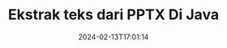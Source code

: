 ---
############################# Static ############################
layout: "auto-gen-parser"
date: 2024-02-13T17:01:14
draft: false
otherformats: vdx vsdm vsdx vssm vssx vstm vstx vsx vtx xlam xls xlsb xlsm xlsx xlt xltm

############################# Head ############################
head_title: "Ekstrak Teks dari PPTX di Java"
head_description: "Ekstrak teks dengan cepat dari file dokumen di Java."

############################# Header ############################
title: "Ekstrak teks dari PPTX Di Java"
description: "Ekstrak teks dari PPTX dengan beberapa baris kode Java."
bg_image: "https://cms.admin.containerize.com/templates/aspose/App_Themes/V3/images/bg/header1.png"
bg_overlay: false
button:
    enable: true
    icon: "fas fa-arrow-down"
    label: "Unduh Uji Coba Gratis"
    link: "https://downloads.groupdocs.com/parser/java"

############################# SubMenu ############################
submenu:
    enable: true

    left:
        img_alt: "GroupDocs.Parser for Java"
        image: "https://cms.admin.containerize.com/templates/groupdocs/images/product-logos/90x90-noborder/groupdocs-parser-java.png"
        product: "GroupDocs.Parser"
        platform: "Java"

    middle:
        button:

            # button loop
            - link: "https://apireference.groupdocs.com/parser/java"
              text: "Referensi API"

            # button loop
            - link: "https://github.com/groupdocs-parser"
              text: "Contoh Kode"

            # button loop
            - link: "https://products.groupdocs.app/parser/family"
              text: "Demo Langsung"

            # button loop
            - link: "https://purchase.groupdocs.com/pricing/parser/java"
              text: "Harga"

    right:
        link_download: "https://downloads.groupdocs.com/parser"
        link_learn: "https://docs.groupdocs.com/parser/java"
        link_buy: "https://purchase.groupdocs.com"

############################# About ############################
about:
    enable: true
    title: "Bagaimana cara mengekstrak teks dari PPTX file Java API?"
    content: |
        [GroupDocs.Parser for Java](/id/parser/java/) adalah API ekstraktor teks, gambar, dan metadata, yang mendukung lebih dari 50 jenis dokumen populer untuk membantu membangun aplikasi bisnis dengan fitur penguraian teks mentah, terstruktur & diformat. Ini juga mendukung penguraian dokumen menggunakan templat yang telah ditentukan sebelumnya dan memungkinkan penggalian data kompleks dari faktur dan dokumen tipikal lainnya dengan kecepatan dan akurasi. GroupDocs.Parser for Java memungkinkan Anda mengekstrak teks dan metadata dari file yang dilindungi kata sandi dari semua format populer termasuk Word memproses dokumen, Excel spreadsheet, PowerPoint presentasi, OneNote, PDF file, dan ZIP arsip.
        
        GroupDocs.Parser API adalah pilihan yang tepat untuk solusi korporat yang membutuhkan fitur ekstraksi teks file. API ini didukung dengan baik di semua sistem operasi dan platform utama termasuk Java runtime: J2SE 6.0 and above.

############################# Steps ############################
steps:
    enable: true
    title_left: "Ekstrak teks dari PPTX di Java"
    content_left: |
        [GroupDocs.Parser for Java](/id/parser/java/) memudahkan pengembang Java untuk mengekstrak teks dari file PPTX dengan menerapkan beberapa langkah mudah.
        
        * Membuat instance objek [Parser](https://reference.groupdocs.com/java/parser/com.groupdocs.parser/Parser) untuk dokumen awal;
        * Panggil metode [getText](https://reference.groupdocs.com/parser/java/com.groupdocs.parser/parser/#getText--) dan dapatkan [TextReader](https://reference.groupdocs.com/java/parser/com.groupdocs.parser.data/TextReader) objek;
        * Periksa apakah pembaca tidak *null* (ekstraksi teks didukung untuk dokumen);
        * Membaca teks dari pembaca.

    title_right: "Pelajari lebih lanjut tentang ekstraksi teks"
    content_right: |
        * <a href="https://docs.groupdocs.com/parser/java/extract-text-in-accurate-mode/">Cara mengekstrak teks dalam mode Akurat</a>
        * <a href="https://docs.groupdocs.com/parser/java/extract-text-in-raw-mode/">Cara mengekstrak teks dalam mode Raw</a>
 
    code: |
     {{% parser/additional-styles %}}
     {{< parser/code-parser title="Cara mengekstrak teks dari file PPTX menggunakan kode contoh Java">}}

        ```java    
        // Ekstrak teks dari file PPTX menggunakan GroupDocs.Parser API
        // Buat instance kelas Parser
        try (Parser parser = new Parser(filePath)) {
            // Ekstrak teks ke pembaca
            try (TextReader reader = parser.getText()) {
                // Cetak teks dari dokumen
                // Jika ekstraksi teks tidak didukung, pembaca adalah null
                System.out.println(reader == null ? "Ekstraksi teks tidak didukung" : reader.readToEnd());
            }
        }
        ```
     {{< /parser/code-parser >}}

############################# More ############################
more:
    enable: true
    title_left: "Persyaratan sistem"
    content_left: |
        GroupDocs.Parser for Java API didukung di semua platform dan sistem operasi utama. Sebelum menjalankan kode di bawah ini, harap pastikan bahwa Anda telah menginstal prasyarat berikut di sistem Anda.
        
        * Sistem Operasi: Microsoft Windows, Linux, MacOS
        * Lingkungan Pengembangan: NetBeans, Intellij IDEA, Eclipse, etc.
        * Kerangka kerja
        * Unduh versi terbaru GroupDocs.Parser for Java dari [Maven](https://repository.groupdocs.com/webapp/#/artifacts/browse/tree/General/repo/com/groupdocs/groupdocs-parser)

    title_right: "Mengapa Menggunakan GroupDocs.Parser for Java"
    content_right: |
        * Dukungan ekstraksi teks biasa dari dokumen yang didukung    
        * Penguraian dokumen melalui templat yang ditentukan pengguna    
        * Sepenuhnya mendukung ekstraksi teks terstruktur    
        * Pencarian teks melalui kata kunci serta ekspresi reguler    
        * Ekstrak teks yang diformat, metadata, gambar, wadah, dan lampiran    
        * Ekstrak daftar isi untuk beberapa format dokumen yang didukung    
        * Mengurai data formulir dari PDF dokumen    
        * Ekstrak hyperlink dari dokumen   

############################# Demos ############################
demos:
    enable: true
    title: "Demo Langsung - Ekstrak teks dari PPTX Online"
    content: |
       Ekstrak teks dari file PPTX sekarang juga dengan mengunjungi situs web [GroupDocs.Parser Demo Langsung](https://products.groupdocs.app/parser/text/pptx).
       Demo langsung memiliki manfaat berikut.
        
############################# About Formats ############################
about_formats:
    enable: true

############################# More Formats ############################
more_formats:
    enable: true
    title: "Ekstrak Teks Dari Format Dokumen Lain"
    content: |
        Java mengurai dokumen & API ekstraksi teks untuk format file dan gambar. Ekstrak data untuk beberapa format file populer seperti yang dinyatakan di bawah ini.

############################# Back to top ###############################
back_to_top:
    enable: true
---
